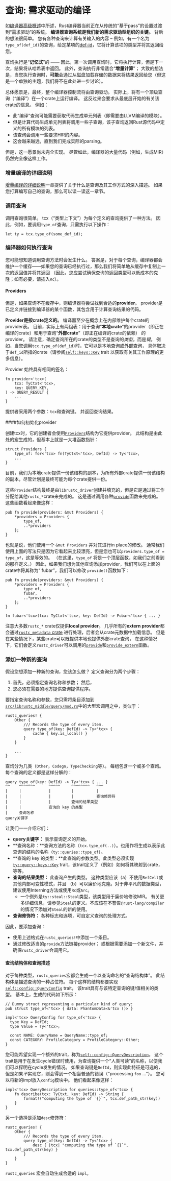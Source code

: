 # 查询: 需求驱动的编译

如[编译器高级概述][hl]中所述，Rust编译器当前正在从传统的“基于pass”的设置过渡到“需求驱动”的系统。
**编译器查询系统是我们新的需求驱动型组织的关键。**
背后的想法很简单。 您有各种查询来计算有关输入的内容
– 例如，有一个名为`type_of(def_id)`的查询，给定某项的[def-id]，它将计算该项的类型并将其返回给您。

[def-id]: appendix/glossary.md#def-id
[hl]: high-level-overview.html

查询执行是“**记忆式**”的 —— 因此，第一次调用查询时，它将执行计算，但是下一次，结果将从哈希表中返回。
此外，查询执行非常适合“**增量计算**”； 大致的想法是，当您执行查询时，**可能**会通过从磁盘加载存储的数据来将结果返回给您（但这是一个单独的主题，我们将不在此处进一步讨论）。

总体愿景是，最终，整个编译器控制流将由查询驱动。
实际上，将有一个顶级查询（“编译”）在一个crate上运行编译。
这反过来会要求从最底层开始的有关该crate的信息。 例如：

- 此“编译”查询可能需要获取代码生成单元列表（即需要由LLVM编译的模块）。
- 但是计算代码生成单元列表将调用一些子查询，该子查询返回Rust源代码中定义的所有模块的列表。
- 该查询会调用一些要求HIR的内容。
- 这会越来越远，直到我们完成实际的parsing。

但是，这一愿景尚未完全实现。 尽管如此，编译器的大量代码（例如，生成MIR）仍然完全像这样工作。

### 增量编译的详细说明

[增量编译的详细说明][查询模型]一章提供了关于什么是查询及其工作方式的深入描述。
如果您打算编写自己的查询，那么可以读一读这一章节。

### 调用查询

调用查询很简单。 tcx（“类型上下文”）为每个定义的查询提供了一种方法。 因此，例如，要调用`type_of`查询，只需执行以下操作：

```rust,ignore
let ty = tcx.type_of(some_def_id);
```

### 编译器如何执行查询

您可能想知道调用查询方法时会发生什么。
答案是，对于每个查询，编译器都会维护一个缓存——如果您的查询已经执行过，那么我们将简单地从缓存中复制上一次的返回值并将其返回
（因此，您应尝试确保查询的返回类型可以低成本的克隆；如有必要，请插入`Rc`）。

#### Providers

但是，如果查询不在缓存中，则编译器将尝试找到合适的**provider**。
provider是已定义并链接到编译器的某个函数，其包含用于计算查询结果的代码。

**Provider是按crate定义的。**
编译器至少在概念上在内部维护每个crate的provider表。
目前，实际上有两组表：用于查询“**本地crate**”的provider（即正在编译的crate）和用于查询“**外部crate**”（即正在编译的crate的依赖） 的provider。
请注意，确定查询所在的crate的类型不是查询的*类型*，而是*键*。
例如，当您调用`tcx.type_of(def_id)`时，它可以是本地查询或外部查询，
具体取决于`def_id`所指的crate（请参阅[`self::keys::Key`][Key] trait 以获取有关其工作原理的更多信息）。

Provider 始终具有相同的签名：

```rust,ignore
fn provider<'tcx>(
    tcx: TyCtxt<'tcx>,
    key: QUERY_KEY,
) -> QUERY_RESULT {
    ...
}
```

提供者采用两个参数：`tcx`和查询键。 并返回查询结果。

####如何初始化provider

创建tcx时，它的创建者会使用[`Providers`][providers_struct]结构为它提供provider。
此结构是由此处的宏生成的，但基本上就是一大堆函数指针：

[providers_struct]: https://doc.rust-lang.org/nightly/nightly-rustc/rustc_middle/ty/query/struct.Providers.html

```rust,ignore
struct Providers {
    type_of: for<'tcx> fn(TyCtxt<'tcx>, DefId) -> Ty<'tcx>,
    ...
}
```

目前，我们为本地crate提供一份该结构的副本，为所有外部crate提供一份该结构的副本，尽管计划是最终可能为每个crate提供一份。

这些`Provider`结构最终是由`librustc_driver`创建并填充的，但是它是通过将工作分配给其他`rustc_*`crate来完成的。
这是通过调用各种[`provide`][provide_fn]函数来完成的。 这些函数看起来像这样：

[provide_fn]: https://doc.rust-lang.org/nightly/nightly-rustc/rustc_middle/hir/fn.provide.html

```rust,ignore
pub fn provide(providers: &mut Providers) {
    *providers = Providers {
        type_of,
        ..*providers
    };
}
```

也就是说，他们使用一个 `&mut Providers` 并对其进行in place的修改。
通常我们使用上面的写法只是因为它看起来比较漂亮，但是您也可以`providers.type_of = type_of`，这是等效的。
（在这里，`type_of` 将是一个顶层函数，如我们之前看到的那样定义。）
因此，如果我们想为其他查询添加provider，我们可以在上面的crate中将其称为“ fubar”，我们可以修改 `provide()`函数如下：

```rust,ignore
pub fn provide(providers: &mut Providers) {
    *providers = Providers {
        type_of,
        fubar,
        ..*providers
    };
}

fn fubar<'tcx>(tcx: TyCtxt<'tcx>, key: DefId) -> Fubar<'tcx> { ... }
```

注意大多数`rustc_*` crate仅提供**local provider**。
几乎所有的**extern provider**都会通过[`rustc_metadata` crate][rustc_metadata] 进行处理，后者会从crate元数据中加载信息。
但是在某些情况下，某些crate可以既提供本地也提供外部crate查询，
在这种情况下，它们会定义`rustc_driver`可以调用的[`provide`][ext_provide]和[`provide_extern`][ext_provide_extern]函数。

[rustc_metadata]: https://github.com/rust-lang/rust/tree/master/src/librustc_metadata
[ext_provide]: https://doc.rust-lang.org/nightly/nightly-rustc/rustc_codegen_llvm/attributes/fn.provide.html
[ext_provide_extern]: https://doc.rust-lang.org/nightly/nightly-rustc/rustc_codegen_llvm/attributes/fn.provide_extern.html

### 添加一种新的查询

假设您想添加一种新的查询，您该怎么做？
定义查询分为两个步骤：

1. 首先，必须指定查询名称和参数； 然后，
2. 您必须在需要的地方提供查询提供程序。

要指定查询名称和参数，您只需将条目添加到
[`src/librustc_middle/query/mod.rs`][query-mod]中的大型宏调用之中，类似于：

[query-mod]: https://doc.rust-lang.org/nightly/nightly-rustc/rustc_middle/query/index.html

```rust,ignore
rustc_queries! {
    Other {
        /// Records the type of every item.
        query type_of(key: DefId) -> Ty<'tcx> {
            cache { key.is_local() }
        }
    }

    ...
}
```

查询分为几类（`Other`，`Codegn`，`TypeChecking`等）。
每组包含一个或多个查询。 每个查询的定义都是这样分解的：

```rust,ignore
query type_of(key: DefId) -> Ty<'tcx> { ... }
^^    ^^^^^^^      ^^^^^     ^^^^^^^^   ^^^
|     |            |         |          |
|     |            |         |          查询修饰符
|     |            |         查询的结果类型
|     |            查询的 key 的类型
|     查询名称
query关键字
```

让我们一一介绍它们：

- **query关键字：** 表示查询定义的开始。
- **查询名称：**查询方法的名称（`tcx.type_of(..)`）。也用作将生成以表示此查询的结构的名称（`ty::queries::type_of`）。
- **查询的 key 的类型：**此查询的参数类型。此类型必须实现[`ty::query::keys::Key`][Key] trait，该trait定义了（例如）如何将其映射到crate，等等。
- **查询的结果类型：** 此查询产生的类型。
这种类型应该（a）不使用`RefCell`或其他内部可变性模式，并且
（b）可以廉价地克隆。对于非平凡的数据类型，建议使用Interning方法或使用`Rc`或`Arc`。
  - 一个例外是`ty::steal::Steal`类型，该类型用于廉价地修改MIR。
有关更多详细信息，请参见`Steal`的定义。不应该在不警告`@rust-lang/compiler`的情况下添加对`Steal`的新的使用。
- **查询修饰符：** 各种标志和选项，可自定义查询的处理方式。

[Key]: https://doc.rust-lang.org/nightly/nightly-rustc/rustc_middle/ty/query/keys/trait.Key.html

因此，要添加查询：

- 使用上述格式在`rustc_queries!`中添加一个条目。
- 通过修改适当的`provide`方法链接provider； 或根据需要添加一个新文件，并确保`rustc_driver`会调用它。

#### 查询结构体和查询描述

对于每种类型，`rustc_queries`宏都会生成一个以查询命名的“查询结构体”。
此结构体是描述查询的一种占位符。 每个这样的结构都要实现[`self::config::QueryConfig`][QueryConfig] trait，
该trait具有与该特定查询的键/值相关的类型。
基本上，生成的代码如下所示：

```rust,ignore
// Dummy struct representing a particular kind of query:
pub struct type_of<'tcx> { data: PhantomData<&'tcx ()> }

impl<'tcx> QueryConfig for type_of<'tcx> {
  type Key = DefId;
  type Value = Ty<'tcx>;

  const NAME: QueryName = QueryName::type_of;
  const CATEGORY: ProfileCategory = ProfileCategory::Other;
}
```

您可能希望实现一个额外的trait，称为[`self::config::QueryDescription`][QueryDescription]。
这个trait是用于在发生cycle错误时使用，为查询提供一个“人类可读”的名称，以便我们可以探明在cycle发生的情况。
如果查询键是`DefId`，则实现此特征是可选的，但是如果*不*实现它，则会得到一个相当普通的错误（“processing `foo` ...”）。
您可以将新的impl放入`config`模块中。 他们看起来像这样：

[QueryConfig]: https://doc.rust-lang.org/nightly/nightly-rustc/rustc_middle/ty/query/trait.QueryConfig.html
[QueryDescription]: https://doc.rust-lang.org/nightly/nightly-rustc/rustc_query_system/query/config/trait.QueryDescription.html

```rust,ignore
impl<'tcx> QueryDescription for queries::type_of<'tcx> {
    fn describe(tcx: TyCtxt, key: DefId) -> String {
        format!("computing the type of `{}`", tcx.def_path_str(key))
    }
}
```

另一个选择是添加`desc`修饰符：

```rust,ignore
rustc_queries! {
    Other {
        /// Records the type of every item.
        query type_of(key: DefId) -> Ty<'tcx> {
            desc { |tcx| "computing the type of `{}`", tcx.def_path_str(key) }
        }
    }
}
```

`rustc_queries` 宏会自动生成合适的 `impl`。

[查询模型]: queries/incremental-compilation-in-detail.md
